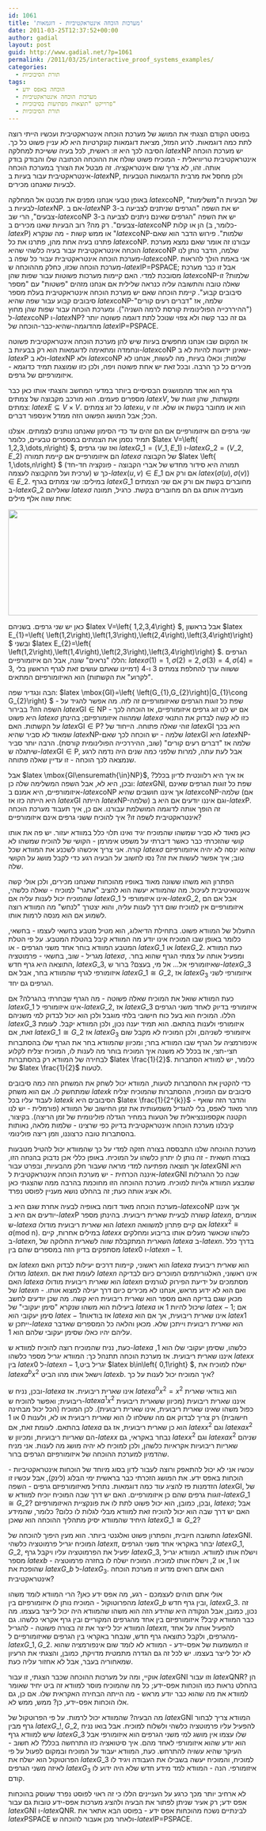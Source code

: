 ```yaml
---
id: 1061
title: 'מערכות הוכחה אינטראקטיביות - דוגמאות'
date: 2011-03-25T12:37:52+00:00
author: gadial
layout: post
guid: http://www.gadial.net/?p=1061
permalink: /2011/03/25/interactive_proof_systems_examples/
categories:
  - תורת הסיבוכיות
tags:
  - הוכחה באפס ידע
  - מערכות הוכחה אינטראקטיביות
  - פרוייקט "תוצאות מפתיעות בסיבוכיות"
  - תורת הסיבוכיות
---
```

בפוסט הקודם הצגתי את המושג של מערכת הוכחה אינטראקטיבית ועכשיו הייתי רוצה לתת כמה דוגמאות. לרוע המזל, מציאת דוגמאות קונקרטיות היא לא עניין פשוט כל כך. הסיבה לכך היא זו: ראשית, לכל בעיה ששייכת למחלקה $latex \mbox{NP}$ יש מערכת הוכחה אינטראקטיבית טריוויאלית - המוכיח פשוט שולח את ההוכחה הכתובה שלו והבודק בודק אותה. זהו, לא צריך שום אינטראקציה. זה מבטל את הצורך במערכת הוכחה אינטראקטיבית עבור בעיות ב-$latex \mbox{NP}$, ולכן מחסל את מרבית הדוגמאות הטבעיות לבעיות שאנחנו מכירים.

באופן טבעי אנחנו מפנים את מבטנו אל המחלקה $latex \mbox{coNP}$, של הבעיות ה"משלימות" לבעיות ב-$latex \mbox{NP}$. אם ב-$latex \mbox{NP}$ יש את השפה "הגרפים שניתנים לצביעה ב-3 צבעים", הרי שב-$latex \mbox{coNP}$ יש את השפה "הגרפים שאינם ניתנים לצביעה ב-3 צבעים". רק מה? רוב הבעיות שאנו מכירים ב-$latex \mbox{coNP}$ הן או קלות (כלומר, ב-$latex \mbox{P}$) או ממש קשות - מה שנקרא "$latex \mbox{coNP}$-שלמות". פירוש הדבר הוא שאם פתרנו בעיה אחת מהן, פתרנו את כל $latex \mbox{coNP}$. עבורנו זה אומר שאם נמצא מערכת הוכחה אינטראקטיבית עבור בעיה כלשהי שהיא $latex \mbox{coNP}$ שלמה, הדבר נותן לנו מערכת הוכחה אינטראקטיבית עבור כל שפה ב-$latex \mbox{coNP}$. אני באמת הולך להראות מערכת הוכחה שכזו, כחלק מההוכחה ש-$latex \mbox{IP=PSPACE}$; אבל זו כבר מערכת מסובכת למדי. האם קיימות מערכות פשוטות עבור שפות שהן $latex \mbox{coNP}$-שלמות? זו שאלה טובה והתשובה עליה כנראה שלילית אם אנחנו מזהים "פשטות" עם "מספר סיבובים קבוע". קיימת הוכחה שאם יש מערכת הוכחה אינטראקטיבית בעלת מספר סיבובים קבוע עבור שפה שהיא $latex \mbox{coNP}$-שלמה, אז "דברים רעים קורים" ("ההיררכייה הפולינומית קורסת לרמה השניה"). ומערכת הוכחה עבור שפות שהן מחוץ ל-$latex \mbox{coNP}$ ו-$latex \mbox{NP}$? גם זה כבר קשה ולא צפוי שנוכל לתת דוגמה פשוטה יותר מהדוגמה-שהיא-כבר-הוכחה של $latex \mbox{IP=PSPACE}$.

אז המקום שבו אנחנו מחפשים בעיות שיש להן מערכת הוכחה אינטראקטיבית פשוטה ונחמדה ומתאימה לדוגמאות הוא רק בבעיות ב-$latex \mbox{coNP}$ שאינן ידועות להיות לא ב-$latex \mbox{P}$ ולא ב-$latex \mbox{NP}$ ולא $latex \mbox{coNP}$ שלמות; וכאלו בעיות, מה לעשות, אנחנו לא מכירים כל כך הרבה. ובכל זאת יש אחת פשוטה ויפה, ולכן כזו שמוצגת תמיד כדוגמא - איזומורפיזם של גרפים.

גרף הוא אחד מהמושגים הבסיסיים ביותר במדעי המחשב והצגתי אותו כאן כבר מספרים פעמים. הוא מורכב מקבוצה של צמתים $latex V$, ומקשתות, שהן זוגות של צמתים: $latex E\subseteq V\times V$. כל זוג צמתים $latex u,v$ הוא או מחובר בקשת או שלא. זה הכל; אבל המושג הפשוט הזה ממדל אינספור דברים.

שני גרפים הם איזומורפיים אם הם זהים עד כדי הסימון שאנחנו נותנים לצמתים. אצלנו תמיד נסמן את הצמתים במספרים טבעיים, כלומר $latex V=\left\{ 1,2,3,\dots,n\right\} $, ואז שני גרפים $latex G\_{1}=\left(V\_{1},E\_{1}\right)$ ו-$latex G\_{2}=\left(V\_{2},E\_{2}\right)$ הם איזומורפיים אם קיימת תמורה $latex \sigma$ של הקבוצה $latex \left\{ 1,\dots,n\right\} $ (תמורה היא סידור מחדש של אברי הקבוצה - פונקציה חד-חד ערכית ועל מהקבוצה לעצמה) כך ש-$latex \left(u,v\right)\in E\_{1}$ אם ורק אם $latex \left(\sigma\left(u\right),\sigma\left(v\right)\right)\in E\_{2}$. במילים: שני צמתים בגרף $latex G\_{1}$ מחוברים בקשת אם ורק אם שני הצמתים ב-$latex G\_{2}$ שאליהם $latex \sigma$ מעבירה אותם גם הם מחוברים בקשת. כרגיל, תמונה אחת שווה אלף מילים:

[<img class="alignnone size-full wp-image-1065" title="GNI" src="http://www.gadial.net/wp-content/uploads/2011/03/GNI.png" alt="" width="552" height="214" />](http://www.gadial.net/wp-content/uploads/2011/03/GNI.png)

כאן יש שני גרפים. בשניהם $latex V=\left\{ 1,2,3,4\right\} $, אבל בראשון $latex E\_{1}=\left\{ \left(1,2\right),\left(1,3\right),\left(2,4\right),\left(3,4\right)\right\} $ ובשני $latex E\_{2}=\left\{ \left(1,2\right),\left(1,4\right),\left(2,3\right),\left(3,4\right)\right\} $. הגרפים הללו "נראים" שונה, אבל הם איזומורפיים: $latex \sigma\left(1\right)=1,\sigma\left(2\right)=2,\sigma\left(3\right)=4,\sigma\left(4\right)=3$, ששווה ערך להחלפת צמתים 3 ו-4 (דמיינו שאתם עושים זאת לגרף הראשון בלי "לקרוע" את הקשתות) הוא האיזומורפיזם המתאים.

הבה ונגדיר שפה: $latex \mbox{GI}=\left\{ \left(G\_{1},G\_{2}\right)|G\_{1}\cong G\_{2}\right\} $ - שפת כל זוגות הגרפים שאיזומורפיים זה לזה. מה אפשר להגיד על השפה הזו? בבירור $latex \mbox{GI}\in\mbox{NP}$ - אם יש לנו זוג גרפים איזומורפיים, אז הוכחה לכך היא פשוט $latex \sigma$ שמהווה איזומורפיזם; בהינתן $latex \sigma$ כזו לא קשה לבדוק את התנאי על הקשתות. האם $latex \mbox{GI}\in\mbox{P}$? זוהי שאלה פתוחה. הייחוד של $latex \mbox{GI}$ היא בכך שמאוד לא סביר שהיא $latex \mbox{NP}$-שלמה - יש הוכחה לכך שאם $latex \mbox{GI}$ היא $latex \mbox{NP}$-שלמה אז "דברים רעים קורים" (שוב, ההיררכייה הפולינומית קורסת). הרבה יותר סביר שיתגלה ש-$latex \mbox{GI}\in\mbox{P}$, אבל לעת עתה, למרות שלפני כמה שנים היה נדמה לרגע שנמצאה לכך הוכחה - זו עדיין שאלה פתוחה.

אבל $latex \mbox{GI\ensuremath{\in}NP}$, אז איך היא רלוונטית לדיון בכלל? ובכן, היא לא, אבל השפה המשלימה שלה כן: $latex \mbox{GNI}$, שפת כל זוגות הגרפים שאינם איזומורפיים, היא אמנם ב-$latex \mbox{coNP}$ אך איננו חושבים שהיא $latex \mbox{coNP}$-שלמה (אם היא הייתה כזו אז $latex \mbox{GI}$ הייתה $latex \mbox{NP}$-שלמה) וגם איננו יודעים אם היא ב-$latex \mbox{P}$. זה הופך אותה לדוגמה המושלמת עבורנו. אם כן, איך תעבוד מערכת הוכחה אינטראקטיבית לשפה זו? איך להוכיח ששני גרפים אינם איזומורפיים?

כאן מאוד לא סביר שמשהו שהמוכיח יגיד ואינו תלוי כלל במוודא יעזור. יש פה את אותו קושי שהזכרתי כבר כאשר דיברתי על משפט אימרמן - הקושי של להוכיח שמשהו לא קורה. אני צריך איכשהו לשכנע את המוודא שכל $latex \sigma$ שהוא ינסה לא יהיה איזומורפיזם טוב; איך אפשר לעשות את זה? נסו לחשוב על הבעיה רגע כדי לקבל מושג על הקושי שלה.

הפתרון הוא משהו ששונה מאוד באופיו מהוכחות שאנחנו מכירים, ולכן אולי קשה אינטואיטיבית לעיכול. מה שהמוודא יעשה הוא להציב "אתגר" למוכיח - שאלה כלשהי, שהמוכיח יכול לענות עליה אם $latex G\_{1}$ אינו איזומורפי ל-$latex G\_{2}$, אבל אם הם איזומורפיים אין למוכיח שום דרך לענות עליה, והוא יצטרך "לנחש" מה המוודא רוצה לשמוע אם הוא מנסה לרמות אותו.

התעלול של המוודא פשוט. בתחילת הדיאלוג, הוא מטיל מטבע בחשאי לעצמו - בחשאי, כלומר באופן שבו המוכיח אינו יודע מה המוודא קיבל בהטלת המטבע. על פי הטלת המטבע המוודא בוחר אחד משני הגרפים - או $latex G\_{1}$ או $latex G\_{2}$. כעת המוודא מגריל - שוב, בחשאי - פרמוטציה $latex \sigma$, ומפעיל אותה על צמתי הגרף שהוא בחר. התוצאה היא גרף חדש, $latex G\_{3}$, שאיזומורפי אל&#8230; אל מי, בעצם? ברור ש-$latex G\_{3}$ איזומורפי לגרף שהמוודא בחר, אבל אם $latex G\_{1}\cong G\_{2}$, אז $latex G_{3}$ איזומורפי לשני הגרפים גם יחד.

כעת המוודא שואל את המוכיח שאלה פשוטה - מה הגרף שבחרתי בהגרלה? אם $latex G\_{1}$ אינו איזומורפי ל-$latex G\_{2}$, אז $latex G\_{3}$ איזומורפי בדיוק לאחד משני הגרפים הללו. המוכיח הוא בעל כוח חישובי בלתי מוגבל ולכן הוא יכול לבדוק למי משניהם $latex G\_{3}$ איזומורפי ולענות בהתאם. הוא תמיד יענה נכון, ולכן המוודא יקבל. לעומת זאת, אם $latex G\_{1}\cong G\_{2}$ אז $latex G_{3}$ איזומורפי לשניהם, ולכן המוכיח לא מקבל שום אינפורמציה על הגרף שבו המוודא בחר; ומכיוון שהמוודא בחר את הגרף שלו בהסתברות חצי-חצי, אז בכלל לא משנה איך המוכיח בוחר מה לענות לו, המוכיח יצליח לקלוע לבחירה של המוודא רק בהסתברות $latex \frac{1}{2}$. כלומר, יש למוודא הסתברות של $latex \frac{1}{2}$ לטעות.

כדי להקטין את ההסתברות לטעות, המוודא יכול לשחק את המשחק הזה כמה סיבובים שמתחשק לו. אם הוא משחק $latex k$ סיבובים עם המוכיח, ההסתברות שהמוכיח יצליח לעבוד עליו בכל $latex k$ הסיבובים היא $latex \frac{1}{2^{k}}$ - והדבר הזה שואף מהר מאוד לאפס, בלי להגדיל משמעותית את זמן החישוב של המוודא (פורמלית - יש לנו הקטנה אקספוננציאלית של הטעות במחיר הגדלה פולינומית של זמן הריצה). בקיצור, קיבלנו מערכת הוכחה אינטראקטיבית בדיוק כפי שרצינו - שלמות מלאה, נאותות בהסתברות טובה כרצוננו, וזמן ריצה פולינומי.

מערכת ההוכחה שלנו התבססה בצורה חזקה למדי על כך שהמוודא יכול להטיל מטבעות בצורה חשאית - זה נותן לו יתרון כלשהו על המוכיח. באופן כללי אכן נדבוק בהנחה הזו, אך תוצאה מפתיעה למדי מראה שעבור חלק מהבעיות, ובפרט עבור $latex \mbox{GNI}$ היא איננה הכרחית - יש מערכת הוכחה אינטראקטיבית ל-$latex \mbox{GNI}$ שבה כל ההגרלות שמבצע המוודא גלויות למוכיח. מערכת ההוכחה הזו מחוכמת בהרבה ממה שהצגתי כאן ולא אציג אותה כעת; זה בהחלט נושא מעניין לפוסט נפרד.

מערכת הוכחה מאוד דומה באופיה לבעיה אחרת שגם היא ב-$latex \mbox{coNP}$ אך איננו יודעים אם היא ב-$latex \mbox{P}$ קשורה לבעיית שארית ריבועית. בהינתן מספר $latex n$, אומרים ש-$latex a$ הוא שארית ריבועית מודולו $latex n$ אם קיים פתרון למשוואה $latex x^{2}\equiv a\left(\mbox{mod n}\right)$. במילים אחרות, קיים $latex x$ כלשהו שכאשר מעלים אותו בריבוע ומחלקים ב-$latex n$, השארית המתקבלת שווה לשארית החלוקה של $latex a$ ב-$latex n$. בדרך כלל מסתפקים בדיון הזה במספרים שהם בין $latex 0$ ו-$latex n-1$.

אם $latex n$ הוא ראשוני, קיימות דרכים יעילות לבדוק האם $latex a$ הוא שארית ריבועית מודולו $latex n$. לעומת זאת אם $latex n$ אינו ראשוני, האלגוריתמים המוכרים כיום לבדיקה האם $latex a$ הוא שארית ריבועית מודולו $latex n$ מסתמכים על ידיעת הפירוק לגורמים של $latex n$ - ואם הוא לא ידוע מראש, אנחנו לא מכירים כיום דרך יעילה למצוא אותו. מכאן שגם בדיקה האם מספר הוא שארית ריבועית היא קשה. מה שכן יודעים לחשב ביעילות הוא משהו שנקרא "סימן יעקובי" של $latex a$ שיכול להיות 1 או $latex -1$; אם סימן יעקובי הוא $latex -1$אז בודאות $latex a$ אינו שארית ריבועית, אך אם הוא $latex 1$ ייתכן ש-$latex a$ הוא שארית ריבועית וייתכן שלא. מכאן והלאה כל המספרים שאדבר עליהם יהיו כאלו שסימן יעקובי שלהם הוא 1.

כעת, נניח שהמוכיח רוצה להוכיח למוודא ש-$latex a$ כלשהו, שסימן יעקובי שלו הוא 1, איננו שארית ריבועית. אז מערכת הוכחה תתנהל כך: המוודא יגריל מספר כלשהו $latex x$ בין $latex 0$ ל-$latex n-1$,יגריל ביט $latex b\in\left\{ 0,1\right\} $, ישלח למוכיח את $latex a^{b}x^{2}$ וישאל אותו מהו הביט $latex b$. איך המוכיח יכול לענות על כך?

ובכן, נניח ש-$latex a$ אינו שארית ריבועית. אז $latex a^{0}x^{2}=x^{2}$ הוא בוודאי שארית ריבועית; ואפשר להוכיח ש-$latex a^{1}x^{2}$ איננו שארית ריבועית (מכיוון ששארית ריבועית כפול משהו שאינו שארית ריבועית, אינו שארית ריבועית). לכן המוכיח (הכל יכול מבחינה חישובית) רק צריך לבדוק אם מה ששלחו לו הוא שארית ריבועית או לא, ולענות 0 או 1 בהתאם. לעומת זאת, אם $latex a$ הוא כן שארית ריבועית, אז גם $latex x^{2}$ וגם $latex ax^{2}$ הם שאריות ריבועיות, ומכיוון ש-$latex x$ נבחר באקראי, גם $latex x^{2}$ וגם $latex ax^{2}$ שניהם שאריות ריבועיות אקראיות כלשהן, ולכן למוכיח לא יהיה מושג מה לענות. אני מניח שהדמיון למערכת ההוכחה של איזומורפיזם הגרפים ברור.

עכשיו אני לא יכול להתאפק ורוצה לעבור לדון בסוג מיוחד של הוכחות אינטראקטיביות - הוכחות באפס ידע. את המושג הזכרתי כבר בראשית ימי הבלוג (לינק), אבל עכשיו זו הזדמנות פז להציג עוד כמה דוגמאות. נתחיל מאיזומורפיזם גרפים - השפה $latex \mbox{GI}$, של זוגות גרפים שהם כן איזומורפיים. האם יש דרך שבה המוכיח יוכיח למוודא ש-$latex G\_{1}\cong G\_{2}$? ובכן, כמובן, הוא יכול פשוט לתת לו את פונקציית האיזומורפיזם, $latex \sigma$; אבל האם יש דרך שבה הוא יכול להוכיח זאת למוודא מבלי לגלות לו כלום? כלומר, שהמידע היחיד שהמוודא יסיק מתהליך ההוכחה הוא שאכן $latex G\_{1}\cong G\_{2}$?

התשובה חיובית, והפתרון פשוט ואלגנטי ביותר. הוא מעין היפוך להוכחה של $latex \mbox{GNI}$. המוכיח יגריל פרמוטציה כלשהי $latex \pi$, יבחר באקראי אחד משני הגרפים $latex G\_{1},G\_{2}$, יפעיל את הפרמוטציה עליו ויקבל גרף $latex G\_{3}$, וישלח אותו למוודא. המוודא יגריל מספר $latex b$ - או 1, או 2, וישלח אותו למוכיח. המוכיח ישלח לו בחזרה פרמוטציה שהופכת את $latex G\_{b}$ ל-$latex G_{3}$. האם אתם רואים מדוע זו מערכת הוכחה אינטראקטיבית?

אולי אתם תוהים לעצמכם - רגע, מה אפס ידע כאן? הרי המוודא לומד משהו מהפרוטוקול - המוכיח נותן לו איזומורפיזם בין $latex G\_{b}$ ובין גרף חדש, $latex G\_{3}$. זה נכון, כמובן, אבל הנקודה היא שהידע הזה הוא משהו שהמוודא היה יכול לייצר בעצמו. מה כבר המוודא קיבל? איזומורפיזם בין אחד מהגרפים המקוריים ובין גרף אקראי כלשהו. גם המוודא יכל לייצר את זה בצורה פשוטה - להגריל $latex \pi$, להפעיל אותה על אחד מהגרפים, ולקבל כתוצאה גרף חדש, שנבחר באקראי בין הגרפים שאיזומורפיים ל-$latex G\_{1},G\_{2}$. זו המשמעות של אפס-ידע - המוודא לא לומד שום אינפורמציה שהוא לא יכל לייצר בעצמו. יש לכל זה גם הגדרה מתמטית מדויקת, כמובן, והצגתי את הרעיון שמאחוריה בעבר, אבל לא אחזור עליה כעת.

אוקיי, ומה על מערכות ההוכחה שכבר הצגתי, זו עבור $latex \mbox{GNI}$ וזו עבור $latex \mbox{QNR}$? הן בהחלט נראות כמו הוכחות אפס-ידע; כל מה שהמוכיח מוסר למוודא זה ביט יחיד שאומר למוודא את מה שהוא כבר יודע מראש - מה הייתה הבחירה האקראית שלו. אם כן, גם אלו הוכחות אפס-ידע, כן? ממש, ממש לא.

מה הבעיה? שהמוודא יכול לרמות. על פי הפרוטקול של $latex \mbox{GNI}$ המוודא צריך לבחור גרף מבין $latex G\_{!},G\_{2}$, להפעיל עליו פרמוטציה כלשהי ולשלוח למוכיח. אבל בואו נניח שיש למוודא גרף $latex G\_{3}$ שלו עצמו אין מושג למי משני הגרפים הוא איזומורפי אבל הוא יודע שהוא איזומורפי לאחד מהם. איך סיטואציה כזו התרחשה בכלל? לא חשוב - העיקר שהיא עשויה להתרחש. כעת, המוודא יעבוד על המוכיח ובמקום לפעול על פי הפרוטוקול הוא ישלח את $latex G\_{3}$ למוכיח, והמוכיח יעשה בשבילו את העבודה ויגיד לו לאיזה משני הגרפים $latex G_{3}$ איזומורפי. הנה - המוודא למד מידע חדש שלא היה ידוע לו קודם.

לא ארחיב יותר מכך כרגע על העניינים הללו כי זה ראוי לפוסט נפרד שעוסק בהוכחות אפס ידע; רק אעיר שניתן לפתור את הבעיה ולהציג מערכות אפס-ידע טובות גם עבור $latex \mbox{GNI}$ ו-$latex \mbox{QNR}$. לבינתיים נשכח מהוכחות אפס ידע - בפוסט הבא אתאר את $latex \mbox{PSPACE}$ ולאחר מכן אעבור להוכחה ש-$latex \mbox{IP=}\mbox{PSPACE}$.